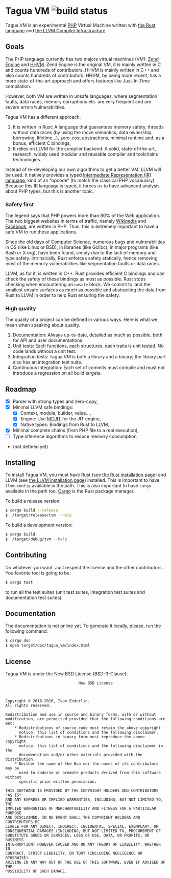 # Tagua VM ![build status](https://api.travis-ci.org/tagua-vm/tagua-vm.svg)

Tagua VM is an experimental [PHP](http://php.net/) Virtual Machine written with
[the Rust language](https://www.rust-lang.org/) and [the LLVM Compiler
Infrastructure](http://llvm.org/).

## Goals

The PHP language currently has two majors virtual machines (VM): [Zend
Engine](https://en.wikipedia.org/wiki/Zend_Engine) and
[HHVM](http://hhvm.com/).  Zend Engine is the original VM, it is mainly written
in C and counts hundreds of contributors. HHVM is mainly written in C++ and
also counts hundreds of contributors. HHVM, by being more recent, has a more
state-of-the-art approach and offers features like Just-In-Time compilation.

However, both VM are written in unsafe languages, where segmentation faults,
data races, memory corruptions etc. are very frequent and are severe
errors/vulnerabilities.

Tagua VM has a different approach.

1. It is written in Rust: A language that guarantees memory safety, threads
   without data races (by using the move semantics, data ownership, borrowing,
   lifetime…), zero-cost abstractions, minimal runtime and, as a bonus,
   efficient C bindings,
2. It relies on LLVM for the compiler backend: A solid, state-of-the-art,
   research, widely used modular and reusable compiler and toolchains
   technologies.

Instead of re-developing our own algorithms to get a better VM, LLVM will be
used. It natively provides a typed [Intermediate Representation (IR)
language](http://llvm.org/docs/LangRef.html), kind of an “opcode” (to match
the classical PHP vocabulary). Because this IR language is typed, it forces us
to have advanced analysis about PHP types, but this is another topic.

### Safety first

The legend says that PHP powers more than 80% of the Web application. The two
biggest websites in terms of traffic, namely
[Wikipedia](https://wikipedia.org/) and [Facebook](https://facebook.com/), are
written in PHP. Thus, this is extremely important to have a safe VM to run
these applications.

Since the old days of Computer Science, numerous bugs and vulnerabilities in OS
(like Linux or BSD), in libraries (like Gclibc), in major programs (like Bash or
X.org), have been found, simply due to the lack of memory and type safety.
Intrinsically, Rust enforces safety statically, hence removing most of the
memory vulnerabilities like segmentation faults or data races.

LLVM, as for it, is written in C++. Rust provides efficient C bindings and can
check the safety of these bindings as most as possible. Rust stops checking when
encountering an `unsafe` block. We commit to land the smallest unsafe surfaces
as much as possible and abstracting the data from Rust to LLVM in order to help
Rust ensuring the safety.

### High quality

The quality of a project can be defined in various ways. Here is what we mean
when speaking about quality.

1. Documentation: Always up-to-date, detailed as much as possible, both for API
   and user documentations.
2. Unit tests: Each functions, each structures, each traits is unit tested.
   No code lands without a unit test.
3. Integration tests: Tagua VM is both a library and a binary; the library part
   also has an integration test suite.
4. Continuous Integration: Each set of commits must compile and must not
   introduce a regression on all build targets.

## Roadmap

* [x] Parser with strong types and zero-copy,
* [x] Minimal LLVM safe bindings:
  * [x] Context, module, builder, value…,
  * [x] Engine: Use [MCJIT](http://llvm.org/docs/MCJITDesignAndImplementation.html) for the JIT engine,
  * [x] Native types: Bindings from Rust to LLVM,
* [x] Minimal complete chains (from PHP file to a real execution),
* [ ] Type inference algorithms to reduce memory consumption,
* (not defined yet)

## Installing

To install Tagua VM, you must have Rust (see [the Rust installation
page](https://www.rust-lang.org/downloads.html)) and LLVM (see [the LLVM
installation page](http://llvm.org/releases/download.html)) installed. This is
important to have `llvm-config` available in the path. This is also important
to have `cargo` available in the path too.
[Cargo](http://doc.crates.io/guide.html) is the Rust package manager.

To build a release version:

```sh
$ cargo build --release
$ ./target/release/tvm --help
```

To build a development version:

```sh
$ cargo build
$ ./target/debug/tvm --help
```

## Contributing

Do whatever you want. Just respect the license and the other contributors. You favorite tool is going to be:

```sh
$ cargo test
```

to run all the test suites (unit test suites, integration test suites and documentation test suites).

## Documentation

The documentation is not online yet. To generate it locally, please, run the following command:

```sh
$ cargo doc
$ open target/doc/tagua_vm/index.html
```

## License

Tagua VM is under the New BSD License (BSD-3-Clause):

```
                                New BSD License



Copyright © 2016-2016, Ivan Enderlin.
All rights reserved.

Redistribution and use in source and binary forms, with or without
modification, are permitted provided that the following conditions are met:
    * Redistributions of source code must retain the above copyright
      notice, this list of conditions and the following disclaimer.
    * Redistributions in binary form must reproduce the above copyright
      notice, this list of conditions and the following disclaimer in the
      documentation and/or other materials provided with the distribution.
    * Neither the name of the Hoa nor the names of its contributors may be
      used to endorse or promote products derived from this software without
      specific prior written permission.

THIS SOFTWARE IS PROVIDED BY THE COPYRIGHT HOLDERS AND CONTRIBUTORS "AS IS"
AND ANY EXPRESS OR IMPLIED WARRANTIES, INCLUDING, BUT NOT LIMITED TO, THE
IMPLIED WARRANTIES OF MERCHANTABILITY AND FITNESS FOR A PARTICULAR PURPOSE
ARE DISCLAIMED. IN NO EVENT SHALL THE COPYRIGHT HOLDERS AND CONTRIBUTORS BE
LIABLE FOR ANY DIRECT, INDIRECT, INCIDENTAL, SPECIAL, EXEMPLARY, OR
CONSEQUENTIAL DAMAGES (INCLUDING, BUT NOT LIMITED TO, PROCUREMENT OF
SUBSTITUTE GOODS OR SERVICES; LOSS OF USE, DATA, OR PROFITS; OR BUSINESS
INTERRUPTION) HOWEVER CAUSED AND ON ANY THEORY OF LIABILITY, WHETHER IN
CONTRACT, STRICT LIABILITY, OR TORT (INCLUDING NEGLIGENCE OR OTHERWISE)
ARISING IN ANY WAY OUT OF THE USE OF THIS SOFTWARE, EVEN IF ADVISED OF THE
POSSIBILITY OF SUCH DAMAGE.
```
